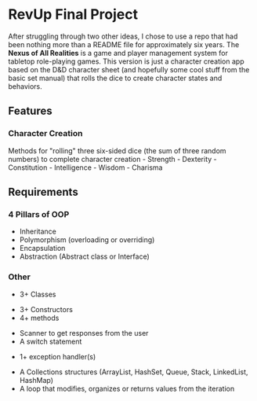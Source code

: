 # RevUp Final Project

After struggling through two other ideas, I chose to use a repo that had been nothing more than a README file for approximately six years. The **Nexus of All Realities** is a game and player management system for tabletop role-playing games. This version is just a character creation app based on the D&D character sheet (and hopefully some cool stuff from the basic set manual) that rolls the dice to create character states and behaviors. 

## Features

### Character Creation

Methods for "rolling" three six-sided dice (the sum of three random numbers) to complete character creation
    - Strength
    - Dexterity
    - Constitution
    - Intelligence
    - Wisdom
    - Charisma

## Requirements

### 4 Pillars of OOP

- Inheritance
- Polymorphism (overloading or overriding)
- Encapsulation
- Abstraction (Abstract class or Interface)

### Other

+ 3+ Classes
- 3+ Constructors
- 4+ methods
+ Scanner to get responses from the user 
+ A switch statement
- 1+ exception handler(s)
+ A Collections structures (ArrayList, HashSet, Queue, Stack, LinkedList, HashMap)
+ A loop that modifies, organizes or returns values from the iteration